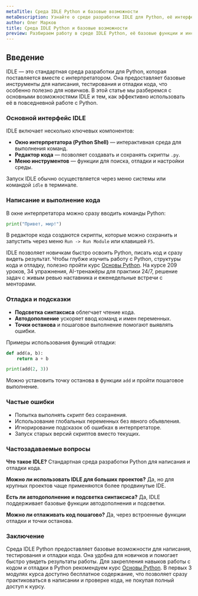```yaml
---
metaTitle: Среда IDLE Python и базовые возможности
metaDescription: Узнайте о среде разработки IDLE для Python, её интерфейсе, основных функциях и возможностях для написания и отладки кода.
author: Олег Марков
title: Среда IDLE Python и базовые возможности
preview: Разбираем работу в среде IDLE Python, её базовые функции и инструменты для написания и отладки кода.
---
```


## Введение

IDLE — это стандартная среда разработки для Python, которая поставляется вместе с интерпретатором. Она предоставляет базовые инструменты для написания, тестирования и отладки кода, что особенно полезно для новичков.
В этой статье мы разберемся с основными возможностями IDLE и тем, как эффективно использовать её в повседневной работе с Python.

### Основной интерфейс IDLE

IDLE включает несколько ключевых компонентов:

* **Окно интерпретатора (Python Shell)** — интерактивная среда для выполнения команд.
* **Редактор кода** — позволяет создавать и сохранять скрипты `.py`.
* **Меню инструментов** — функции для поиска, отладки и настройки среды.

Запуск IDLE обычно осуществляется через меню системы или командой `idle` в терминале.

### Написание и выполнение кода

В окне интерпретатора можно сразу вводить команды Python:

```python
print("Привет, мир!")
```

В редакторе кода создаются скрипты, которые можно сохранить и запустить через меню `Run -> Run Module` или клавишей `F5`.

IDLE позволяет новичкам быстро освоить Python, писать код и сразу видеть результат. Чтобы глубже изучить работу с Python, структуры кода и отладку, полезно пройти курс [Основы Python](https://purpleschool.ru/course/python-basics?utm_source=knowledgebase&utm_medium=article&utm_campaign=Sreda_IDLE_Python_i_bazovye_vozmozhnosti).
На курсе 209 уроков, 34 упражнения, AI-тренажёры для практики 24/7, решение задач с живым ревью наставника и еженедельные встречи с менторами.

### Отладка и подсказки

* **Подсветка синтаксиса** облегчает чтение кода.
* **Автодополнение** ускоряет ввод команд и имен переменных.
* **Точки останова** и пошаговое выполнение помогают выявлять ошибки.

Примеры использования функций отладки:

```python
def add(a, b):
    return a + b

print(add(2, 3))
```

Можно установить точку останова в функции `add` и пройти пошаговое выполнение.

### Частые ошибки

* Попытка выполнять скрипт без сохранения.
* Использование глобальных переменных без явного объявления.
* Игнорирование подсказок об ошибках в интерпретаторе.
* Запуск старых версий скриптов вместо текущих.

### Частозадаваемые вопросы

**Что такое IDLE?**
Стандартная среда разработки Python для написания и отладки кода.

**Можно ли использовать IDLE для больших проектов?**
Да, но для крупных проектов чаще применяются более продвинутые IDE.

**Есть ли автодополнение и подсветка синтаксиса?**
Да, IDLE поддерживает базовые функции автодополнения и подсветки.

**Можно ли отлаживать код пошагово?**
Да, через встроенные функции отладки и точки останова.

### Заключение

Среда IDLE Python предоставляет базовые возможности для написания, тестирования и отладки кода. Она удобна для новичков и помогает быстро увидеть результаты работы.
Для закрепления навыков работы с кодом и отладки в Python рекомендуем курс [Основы Python](https://purpleschool.ru/course/python-basics?utm_source=knowledgebase&utm_medium=article&utm_campaign=Sreda_IDLE_Python_i_bazovye_vozmozhnosti).
В первых 3 модулях курса доступно бесплатное содержание, что позволяет сразу практиковаться в написании и проверке кода, не покупая полный доступ к курсу.
